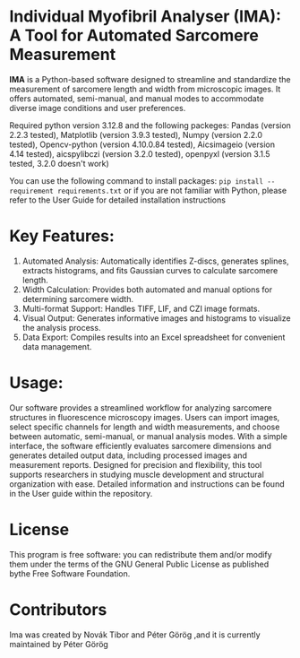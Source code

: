 # Individual Myofibril Analyser (IMA): A Tool for Automated Sarcomere Measurement
**IMA** is a Python-based software designed to streamline and standardize the measurement of sarcomere length and width from microscopic images. It offers automated, semi-manual, and manual modes to accommodate diverse image conditions and user preferences.

Required python version 3.12.8 and the following packeges: Pandas (version 2.2.3 tested), Matplotlib (version 3.9.3 tested), Numpy (version 2.2.0 tested), Opencv-python (version 4.10.0.84 tested), Aicsimageio (version 4.14 tested), aicspylibczi (version 3.2.0 tested), openpyxl (version 3.1.5 tested, 3.2.0 doesn't work)

You can use the following command to install packages: `pip install --requirement requirements.txt` or if you are not familiar with Python, please refer to the User Guide for detailed installation instructions

# Key Features:

1. Automated Analysis: Automatically identifies Z-discs, generates splines, extracts histograms, and fits Gaussian curves to calculate sarcomere length.
2. Width Calculation: Provides both automated and manual options for determining sarcomere width.
3. Multi-format Support: Handles TIFF, LIF, and CZI image formats.
4. Visual Output: Generates informative images and histograms to visualize the analysis process.
5. Data Export: Compiles results into an Excel spreadsheet for convenient data management.

# Usage:
Our software provides a streamlined workflow for analyzing sarcomere structures in fluorescence microscopy images. Users can import images, select specific channels for length and width measurements, and choose between automatic, semi-manual, or manual analysis modes. With a simple interface, the software efficiently evaluates sarcomere dimensions and generates detailed output data, including processed images and measurement reports. Designed for precision and flexibility, this tool supports researchers in studying muscle development and structural organization with ease. Detailed information and instructions can be found in the User guide within the repository.

# License
This program is free software: you can redistribute them and/or modify them under the terms of the GNU General Public License as published bythe Free Software Foundation.

# Contributors
Ima was created by Novák Tibor and Péter Görög ,and it is currently maintained by Péter Görög
